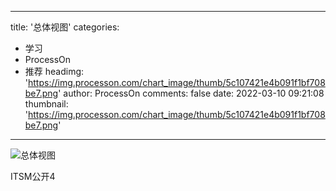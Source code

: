 
---
title: '总体视图'
categories: 
 - 学习
 - ProcessOn
 - 推荐
headimg: 'https://img.processon.com/chart_image/thumb/5c107421e4b091f1bf708be7.png'
author: ProcessOn
comments: false
date: 2022-03-10 09:21:08
thumbnail: 'https://img.processon.com/chart_image/thumb/5c107421e4b091f1bf708be7.png'
---

<div>   
<img class="thumb" alt="总体视图" src="https://img.processon.com/chart_image/thumb/5c107421e4b091f1bf708be7.png" referrerpolicy="no-referrer">
<p>ITSM公开4</p>  
</div>
            